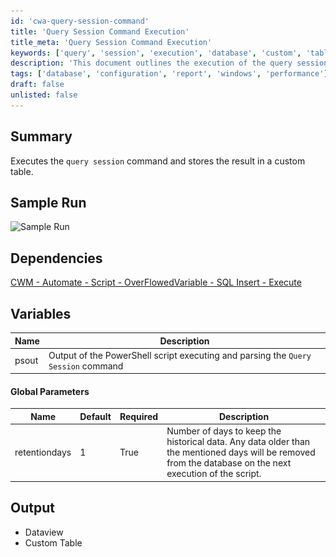 ```yaml
---
id: 'cwa-query-session-command'
title: 'Query Session Command Execution'
title_meta: 'Query Session Command Execution'
keywords: ['query', 'session', 'execution', 'database', 'custom', 'table']
description: 'This document outlines the execution of the query session command and how to store the results in a custom table. It includes sample runs, dependencies, variable descriptions, global parameters, and output details.'
tags: ['database', 'configuration', 'report', 'windows', 'performance']
draft: false
unlisted: false
---
```

## Summary

Executes the `query session` command and stores the result in a custom table.

## Sample Run

![Sample Run](..\..\..\static\img\Windows-Sessions-DV,-Globals\image_1.png)

## Dependencies

[CWM - Automate - Script - OverFlowedVariable - SQL Insert - Execute](https://proval.itglue.com/DOC-5078775-10546355)

## Variables

| Name  | Description                                                                                     |
|-------|-------------------------------------------------------------------------------------------------|
| psout | Output of the PowerShell script executing and parsing the `Query Session` command              |

#### Global Parameters

| Name          | Default | Required | Description                                                                                                           |
|---------------|---------|----------|-----------------------------------------------------------------------------------------------------------------------|
| retentiondays | 1       | True     | Number of days to keep the historical data. Any data older than the mentioned days will be removed from the database on the next execution of the script. |

## Output

- Dataview
- Custom Table



